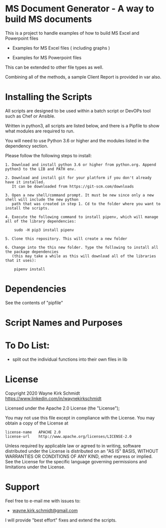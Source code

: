 
MS Document Generator - A way to build MS documents
===================================================

This is a project to handle examples of how to build MS Excel and Powerpoint files

* Examples for MS Excel files ( including graphs ) 

* Examples for MS Powerpoint files

This can be extended to other file types as well. 

Combining all of the methods, a sample Client Report is provided in var also.

Installing the Scripts
=======================

All scripts are designed to be used within a batch script or DevOPs tool such as Chef or Ansible.

Written in python3, all scripts are listed below, and there is a Pipfile to show what modules are required to run.

You will need to use Python 3.6 or higher and the modules listed in the dependency section.  

Please follow the following steps to install:

    1. Download and install python 3.6 or higher from python.org. Append python3 to the LIB and PATH env.

    2. Download and install git for your platform if you don't already have it installed.
       It can be downloaded from https://git-scm.com/downloads
    
    3. Open a new shell/command prompt. It must be new since only a new shell will include the new python 
       path that was created in step 1. Cd to the folder where you want to install the scripts.
    
    4. Execute the following command to install pipenv, which will manage all of the library dependencies:
    
        sudo -H pip3 install pipenv 

    5. Clone this repository. This will create a new folder 

    6. Change into the this new folder. Type the following to install all the package dependencies 
       (this may take a while as this will download all of the libraries that it uses):

        pipenv install
        
Dependencies
============

See the contents of "pipfile"

Script Names and Purposes
=========================

To Do List:
===========

* split out the individual functions into their own files in lib

License
=======

Copyright 2020 Wayne Kirk Schmidt
https://www.linkedin.com/in/waynekirkschmidt

Licensed under the Apache 2.0 License (the "License");

You may not use this file except in compliance with the License.
You may obtain a copy of the License at

    license-name   APACHE 2.0
    license-url    http://www.apache.org/licenses/LICENSE-2.0

Unless required by applicable law or agreed to in writing, software
distributed under the License is distributed on an "AS IS" BASIS,
WITHOUT WARRANTIES OR CONDITIONS OF ANY KIND, either express or implied.
See the License for the specific language governing permissions and
limitations under the License.

Support
=======

Feel free to e-mail me with issues to: 

*    wayne.kirk.schmidt@gmail.com

I will provide "best effort" fixes and extend the scripts.

